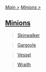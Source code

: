 [*Main >*](https://github.com/PowerofMoll/Mining-Timing---A-fancreation-to-Blood-on-the-Clocktower/blob/main/README.md)
[_Minions >_](https://github.com/PowerofMoll/Mining-Timing---A-fancreation-to-Blood-on-the-Clocktower/blob/main/Minion/README.md)

## [Minions](https://github.com/PowerofMoll/Mining-Timing---A-fancreation-to-Blood-on-the-Clocktower/blob/main/Minion/README.md)

> [Skinwalker](https://github.com/PowerofMoll/Mining-Timing---A-fancreation-to-Blood-on-the-Clocktower/blob/main/Minion/Skinwalker/README.md)

> [Gargoyle](https://github.com/PowerofMoll/Mining-Timing---A-fancreation-to-Blood-on-the-Clocktower/blob/main/Minion/Gargoyle/README.md)

> [Vessel](https://github.com/PowerofMoll/Mining-Timing---A-fancreation-to-Blood-on-the-Clocktower/blob/main/Minion/Vessel/README.md)

> [Wraith](https://github.com/PowerofMoll/Mining-Timing---A-fancreation-to-Blood-on-the-Clocktower/blob/main/Minion/Wraith/README.md)



